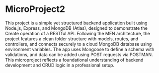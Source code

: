 # MicroProject2
This project is a simple yet structured backend application built using Node.js, Express, and MongoDB (Atlas), designed to demonstrate the Create operation of a RESTful API. Following the MEN architecture, the project features a clean folder structure with models, routes, and controllers, and connects securely to a cloud MongoDB database using environment variables. The app uses Mongoose to define a schema with validations, and data can be added using POST requests via POSTMAN. This microproject reflects a foundational understanding of backend development and CRUD logic in a professional setup.
